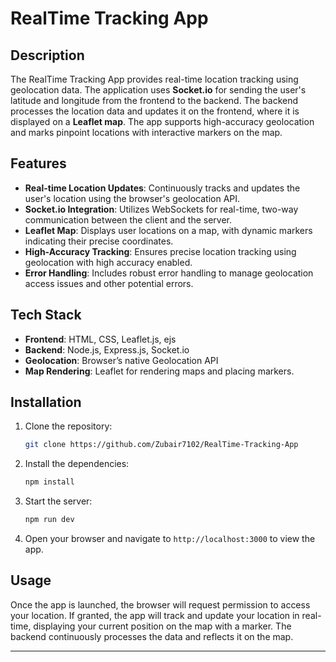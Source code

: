 
# RealTime Tracking App

## Description
The RealTime Tracking App provides real-time location tracking using geolocation data. The application uses **Socket.io** for sending the user's latitude and longitude from the frontend to the backend. The backend processes the location data and updates it on the frontend, where it is displayed on a **Leaflet map**. The app supports high-accuracy geolocation and marks pinpoint locations with interactive markers on the map.

## Features
- **Real-time Location Updates**: Continuously tracks and updates the user's location using the browser's geolocation API.
- **Socket.io Integration**: Utilizes WebSockets for real-time, two-way communication between the client and the server.
- **Leaflet Map**: Displays user locations on a map, with dynamic markers indicating their precise coordinates.
- **High-Accuracy Tracking**: Ensures precise location tracking using geolocation with high accuracy enabled.
- **Error Handling**: Includes robust error handling to manage geolocation access issues and other potential errors.

## Tech Stack
- **Frontend**: HTML, CSS, Leaflet.js, ejs
- **Backend**: Node.js, Express.js, Socket.io
- **Geolocation**: Browser’s native Geolocation API
- **Map Rendering**: Leaflet for rendering maps and placing markers.

## Installation

1. Clone the repository:
   ```bash
   git clone https://github.com/Zubair7102/RealTime-Tracking-App
   ```
2. Install the dependencies:
   ```bash
   npm install
   ```
3. Start the server:
   ```bash
   npm run dev
   ```
4. Open your browser and navigate to `http://localhost:3000` to view the app.

## Usage
Once the app is launched, the browser will request permission to access your location. If granted, the app will track and update your location in real-time, displaying your current position on the map with a marker. The backend continuously processes the data and reflects it on the map.

---
